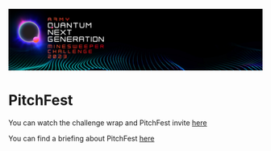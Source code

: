 <p align="center">
  <img src="https://github.com/ricohub01/qng23-challenge/blob/main/assets/images/Header.jpg?raw=true" alt="header"/>
</p>

# PitchFest
You can watch the challenge wrap and PitchFest invite [here](https://vimeo.com/888956874/a2b2231ed5)

You can find a briefing about PitchFest [here](/assets/docs/QNG23%20PitchFest%20Briefing.pdf)


